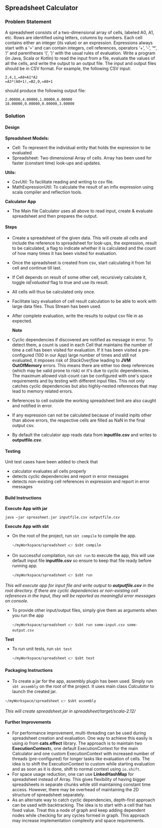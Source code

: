 ## Spreadsheet Calculator

### Problem Statement
A spreadsheet consists of a two-dimensional array of cells, labeled A0, A1, etc. Rows are identified using letters, columns by numbers. Each cell contains either an integer (its value) or an expression. Expressions always start with a ‘=’ and can contain integers, cell references, operators ‘+’, ‘-‘, ‘*’, ‘/’ and parentheses ‘(‘, ‘)’ with the usual rules of evaluation.
Write a program (in Java, Scala or Kotlin) to read the input from a file, evaluate the values of all the cells, and write the output to an output file.
The input and output files should be in CSV format. For example, the following CSV input:
```
2,4,1,=A0+A1*A2
=A3*(A0+1),=B2,0,=A0+1
```
should produce the following output file:
```
2.00000,4.00000,1.00000,6.00000
18.00000,0.00000,0.00000,3.00000
```


### Solution

#### Design
**Spreadsheet Models:**
- Cell: To represent the individual entity that holds the expression to be evaluated
- Spreadsheet: Two dimensional Array of cells. Array has been used for faster (constant time) look-ups and updates.

**Utils:**
- CsvUtil: To facilitate reading and writing to csv file.
- MathExpressionUtil: To calculate the result of an infix expression using scala compiler and reflection tools.

**Calculator App**
- The Main file Calculator uses all above to read input, create & evaluate spreadsheet and then prepares the output.


#### Steps
- Create a spreadsheet of the given data. This will create all cells and include the reference to spreadsheet for look-ups, the expression, result to be calculated, a flag to indicate whether it is calculated and the count of how many times it has been visited for evaluation.
- Once the spreadsheet is created from csv, start calculating it from 1st cell and continue till last.
- If Cell depends on result of some other cell, recursively calculate it, toggle *isEvaluated* flag to true and use its result.
- All cells will thus be calculated only once.
- Facilitate lazy evaluation of cell result calculation to be able to work with large data files. Thus Stream has been used.
- After complete evaluation, write the results to output csv file in as expected.

    **Note**
- Cyclic dependencies if discovered are notified as message in error. To detect them, a count is used in each Cell that maintains the number of time a cell has been visited for evaluation. If it has been visited a pre-configured (100 in our App) large number of times and still not evaluated, it imposes risk of *StackOverflow* leading to **JVM OutOfMemory** errors. This means there are either too deep references (which may be valid prone to risk) or it's due to cyclic dependencies. The maximum allowed visit-count can be configured with one's space requirements and by testing with different input files. This not only catches cyclic dependencies but also highly-nested references that may lead to memory related errors.
- References to cell outside the working spreadsheet limit are also caught and notified in error.
- If any expression can not be calculated because of invalid inpits other than above errors, the respective cells are filled as NaN in the final output csv.
- By default the calculator app reads data from **inputfile.csv** and writes to **outputfile.csv**.
    

#### Testing
Unit test cases have been added to check that
- calculator evaluates all cells properly
- detects cyclic dependencies and report in error messages
- detects non-existing cell references in expression and report in error messages


#### Build Instructions
**Execute App with jar**

`java –jar spreasheet.jar inputfile.csv outputfile.csv`

**Execute App with sbt**

- On the root of the project, run `sbt compile` to compile the app.

    `~/myWorkspace/spreadsheet 👉 $sbt compile`

- On successful compilation, run `sbt run` to execute the app, this will use default input file **inputfile.csv**  so ensure to keep that file ready before running app.

    `~/myWorkspace/spreadsheet 👉 $sbt run`

*This will execute app for input file and write output to **outputfile.csv** in the root directory. If there are cyclic dependencies or non-existing cell references in the input, they will be reported as meaningful error messages on console.*

- To provide other input/output files, simply give them as arguments when you run the app

    `~/myWorkspace/spreadsheet 👉 $sbt run some-input.csv some-output.csv`

**Test**

- To run unit tests, run `sbt test`

    `~/myWorkspace/spreadsheet 👉 $sbt test`


#### Packaging Instructions
- To create a jar for the app, assembly plugin has been used. Simply run `sbt assembly` on the root of the project. It uses main class *Calculator* to launch the created jar.

`~/myWorkspace/spreadsheet 👉 $sbt assembly`

*This will create spreadsheet.jar in spreadsheet/target/scala-2.12/*

#### Further Improvements
- For performance improvement, multi-threading can be used during spreadsheet creation and evaluation. One way to achieve this easily is using *io* from **cats.effect** library. The approach is to maintain two **ExecutionContext**s, one default ExecutionContext for the main Calculator and one custom ExecutionContext with increased number of threads (pre-configured) for longer tasks like evaluation of cells. The idea is to shift the ExecutionContext to custom while starting evaluation and as soon as it is done, shift to normal context using `io.shift`.
- For space usage reduction, one can use **LinkedHashMap** for spreadsheet instead of Array. This gives flexibility of having bigger spreadsheets in separate chunks while still maintaining constant time access. However, there may be overhead of maintaining the 2D structure of spreadsheet separately.
- As an alternate way to catch cyclic dependencies, depth-first approach can be used with backtracking. The idea is to start with a cell that has fixed value. Treat this a node of graph and keep adding dependent nodes while checking for any cycles formed in graph. This approach may increase implementation complexity and space requirements.
